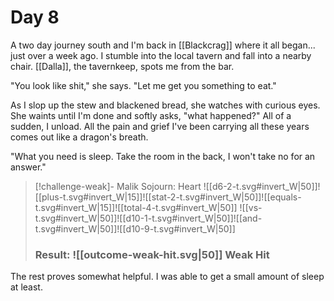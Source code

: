 # Day 8

A two day journey south and I'm back in [[Blackcrag]] where it all began... just over a week ago. I stumble into the local tavern and fall into a nearby chair. [[Dalla]], the tavernkeep, spots me from the bar.

"You look like shit," she says. "Let me get you something to eat."

As I slop up the stew and blackened bread, she watches with curious eyes. She waints until I'm done and softly asks, "what happened?" All of a sudden, I unload. All the pain and grief I've been carrying all these years comes out like a dragon's breath. 

"What you need is sleep. Take the room in the back, I won't take no for an answer."

> [!challenge-weak]- Malik Sojourn: Heart
> ![[d6-2-t.svg#invert_W|50]]![[plus-t.svg#invert_W|15]]![[stat-2-t.svg#invert_W|50]]![[equals-t.svg#invert_W|15]]![[total-4-t.svg#invert_W|50]]
> ![[vs-t.svg#invert_W|50]]![[d10-1-t.svg#invert_W|50]]![[and-t.svg#invert_W|50]]![[d10-9-t.svg#invert_W|50]]
> ### Result: ![[outcome-weak-hit.svg|50]] Weak Hit

The rest proves somewhat helpful. I was able to get a small amount of sleep at least.